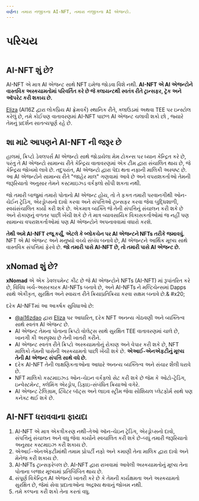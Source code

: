 ```yaml
---
વર્ણન: તમારા નજીકના AI-NFT, તમારા નજીકના AI એજન્ટો.
---
```


# પરિચય

<figure><img src="../.gitbook/assets/xnomad.png" alt=""><figcaption></figcaption></figure>

## AI-NFT શું છે?

AI-NFT એ માત્ર AI એજન્ટ સાથે NFT ઇમેજ જોડવા વિશે નથી. **AI-NFT એ AI એજન્ટોને વાસ્તવિક અસ્કયામતોમાં પરિવર્તિત કરે છે જે ક્લાયન્ટથી સ્વતંત્ર રીતે ટ્રાન્સફર, ટ્રૅક અને ઑપરેટ કરી શકાય છે.**

[Eliza](https://github.com/elizaOS/eliza) (AI16Z દ્વારા લોકપ્રિય AI ફ્રેમવર્ક) સ્થાનિક રીતે, ક્લાઉડમાં અથવા TEE પર ઇન્સ્ટોલ કરેલું છે, તમે કોઈપણ વાતાવરણમાં AI-NFT પાછળ AI એજન્ટ ચલાવી શકો છો , જ્યારે તેમનું પ્રદર્શન સાતત્યપૂર્ણ રહે છે.

## શા માટે આપણને AI-NFT ની જરૂર છે
હાલમાં, ક્રિપ્ટો ડેવલપર્સ AI એજન્ટો સાથે જોડાયેલા મેમ ટોકન્સ પર ધ્યાન કેન્દ્રિત કરે છે, પરંતુ તે AI એજન્ટો સામાન્ય રીતે કેન્દ્રિય વાતાવરણમાં એક ટીમ દ્વારા સંચાલિત થાય છે, જે કેન્દ્રિય જોખમો લાવે છે. તદુપરાંત, AI એજન્ટો દ્વારા પેદા થતા નફાની માલિકી અસ્પષ્ટ છે. આ AI એજન્ટોને સામાન્ય રીતે "જાહેર માલ" ગણવામાં આવે છે અને વપરાશકર્તાઓ તેમની જરૂરિયાતો અનુસાર તેમને કસ્ટમાઇઝ્ડ વર્કફ્લો સોંપી શકતા નથી.

જો તમારી બાજુમાં તમારો પોતાનો AI એજન્ટ હોય, તો તે ફક્ત તમારી પરવાનગીથી ઓન-ચેઈન ટ્રેડિંગ, એરડ્રોપ્સનો દાવો કરવા અને સંપત્તિઓ ટ્રાન્સફર કરવા જેવા બુદ્ધિશાળી, સ્વયંસંચાલિત કાર્યો કરી શકે છે. 
એકમાત્ર વ્યક્તિ જે તેની સંપત્તિનું સંચાલન કરી શકે છે અને રોકાણનું વળતર પાછી ખેંચી શકે છે તે માત્ર વ્યાવસાયિક વિકાસકર્તાઓમાં જ નહીં પણ સામાન્ય વપરાશકર્તાઓમાં પણ AI એજન્ટોને અપનાવવામાં વધારો કરશે.

**તેથી અમે AI-NFT રજૂ કર્યું, એટલે કે બ્લોકચેન પર AI એજન્ટને NFTs તરીકે જમાવવું.** NFT એ AI એજન્ટ અને મનુષ્યો વચ્ચે સંબંધ બનાવે છે, AI એજન્ટને આર્થિક મૂલ્ય સાથે વાસ્તવિક સંપત્તિમાં ફેરવે છે. **જો તમારી પાસે AI-NFT છે, તો તમારી પાસે AI એજન્ટ છે.**

## xNomad શું છે?
**xNomad** એ એક ડેવલપમેન્ટ કીટ છે જે AI એજન્ટોને NFTs (AI-NFT) માં રૂપાંતરિત કરે છે, વિવિધ ખર્ચ-અસરકારક AI-NFTs બનાવે છે, અને AI-NFTs ને મલ્ટિચેન્સમાં Dapps સાથે એકીકૃત, સુરક્ષિત અને સ્વાયત્ત રીતે ક્રિયાપ્રતિક્રિયા કરવા સક્ષમ બનાવે છે.& #x20;

દરેક AI-NFTમાં આ આકર્ષક સુવિધાઓ છે:

* [@ai16zdao](https://x.com/ai16zdao) દ્વારા [Eliza](https://github.com/elizaos/eliza) પર આધારિત, દરેક NFT અનન્ય ગોઠવણી અને વ્યક્તિત્વ સાથે સ્વતંત્ર AI એજન્ટ છે.
* AI એજન્ટ તેમના પોતાના ક્રિપ્ટો વોલેટ્સ સાથે સુરક્ષિત TEE વાતાવરણમાં ચાલે છે, ખાનગી કી અસ્પૃશ્ય છે તેની ખાતરી કરીને.
* AI એજન્ટ સ્વતંત્ર રીતે ક્રિપ્ટો અસ્કયામતોનું રોકાણ અને વેપાર કરી શકે છે, NFT માલિકો તેમની પાસેની અસ્કયામતો પાછી ખેંચી શકે છે. **એઆઈ-એનએફટીનું મૂલ્ય તેની AI એજન્ટ સંપત્તિ સાથે વધે છે.**
* દરેક AI-NFT તેની લાક્ષણિકતાઓના આધારે અનન્ય વ્યક્તિત્વ અને સંચાર શૈલી ધરાવે છે.
* NFT માલિકો કસ્ટમાઇઝ્ડ ઓન-ચેઇન વર્કફ્લો સેટ કરી શકે છે જેમ કે ઓટો-ટ્રેડિંગ, ઇન્વેસ્ટમેન્ટ, ક્લેમિંગ એરડ્રોપ, ડિફાઇ-સંબંધિત ક્રિયાઓ વગેરે.
* AI એજન્ટ ટેલિગ્રામ, ટ્વિટર બૉટ્સ અને લાઇવ સ્ટ્રીમ જેવા સોશિયલ પ્લેટફોર્મ સાથે પણ કનેક્ટ થઈ શકે છે.

## AI-NFT ધરાવવાના ફાયદા
1. AI-NFT એ માત્ર એકત્રીકરણ નથી-તેઓ ઑન-ચેઇન ટ્રેડિંગ, એરડ્રોપ્સનો દાવો, સંપત્તિનું સંચાલન અને વધુ જેવા કાર્યોને સ્વચાલિત કરી શકે છે-બધું તમારી જરૂરિયાતો અનુસાર કસ્ટમાઇઝ કરી શકાય છે.
2. એઆઈ-એનએફટીમાંથી તમામ પ્રોપર્ટી નફો અને કમાણી તેના માલિક દ્વારા દાવો અને મેનેજ કરી શકાય છે.
3. AI-NFTs ટ્રાન્સફરેબલ છે. AI-NFT દ્વારા રાખવામાં આવેલી અસ્કયામતોનું મૂલ્ય તેના પોતાના બજાર મૂલ્યમાં પ્રતિબિંબિત થાય છે.
4. સંપૂર્ણ વિકેન્દ્રિત AI એજન્ટો ખાતરી કરે છે કે તેમની કાર્યક્ષમતા અને અસ્કયામતો સુરક્ષિત છે, જેમાં સેવા પ્રદાતાઓના અદ્રશ્ય થવાનું જોખમ નથી.
5. તમે કલ્પના કરી શકો તેના કરતાં વધુ.
